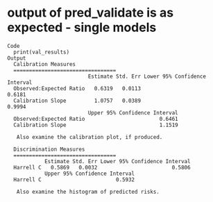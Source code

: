 # output of pred_validate is as expected - single models

    Code
      print(val_results)
    Output
      Calibration Measures 
      ================================= 
                              Estimate Std. Err Lower 95% Confidence Interval
      Observed:Expected Ratio   0.6319   0.0113                        0.6181
      Calibration Slope         1.0757   0.0389                        0.9994
                              Upper 95% Confidence Interval
      Observed:Expected Ratio                        0.6461
      Calibration Slope                              1.1519
      
       Also examine the calibration plot, if produced. 
      
      Discrimination Measures 
      ================================= 
                Estimate Std. Err Lower 95% Confidence Interval
      Harrell C   0.5869   0.0032                        0.5806
                Upper 95% Confidence Interval
      Harrell C                        0.5932
      
       Also examine the histogram of predicted risks. 

